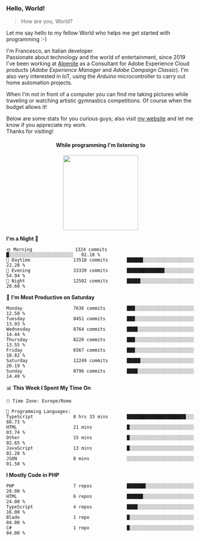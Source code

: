 ### Hello, World!

> How are you, World?

Let me say hello to my fellow World who helps me get started with programming :-)

I'm Francesco, an Italian developer.  
Passionate about technology and the world of entertainment, since 2019 I've been working at [Alpenite](https://www.alpenite.com) as a Consultant for Adobe Experience Cloud products (*Adobe Experience Manager* and *Adobe Campaign Classic*). I'm also very interested in IoT, using the *Arduino* microcontroller to carry out home automation projects.

When I'm not in front of a computer you can find me taking pictures while traveling or watching artistic gymnastics competitions. Of course when the budget allows it!

Below are some stats for you curious guys; also visit [my website](https://www.francescorega.eu) and let me know if you appreciate my work.  
Thanks for visiting!

<div align="center">
  <h4>While programming I'm listening to</h4>
  <a href="https://apps.francescorega.eu/now-playing/11147232609" target="_blank"><img src="https://apps.francescorega.eu/now-playing/11147232609" width="200"></a>
</div>

<!--START_SECTION:waka-->
**I'm a Night 🦉** 

```text
🌞 Morning                1324 commits        █░░░░░░░░░░░░░░░░░░░░░░░░   02.18 % 
🌆 Daytime                13518 commits       ██████░░░░░░░░░░░░░░░░░░░   22.28 % 
🌃 Evening                33339 commits       ██████████████░░░░░░░░░░░   54.94 % 
🌙 Night                  12502 commits       █████░░░░░░░░░░░░░░░░░░░░   20.60 % 
```
📅 **I'm Most Productive on Saturday** 

```text
Monday                   7636 commits        ███░░░░░░░░░░░░░░░░░░░░░░   12.58 % 
Tuesday                  8451 commits        ███░░░░░░░░░░░░░░░░░░░░░░   13.93 % 
Wednesday                8764 commits        ████░░░░░░░░░░░░░░░░░░░░░   14.44 % 
Thursday                 8220 commits        ███░░░░░░░░░░░░░░░░░░░░░░   13.55 % 
Friday                   6567 commits        ███░░░░░░░░░░░░░░░░░░░░░░   10.82 % 
Saturday                 12249 commits       █████░░░░░░░░░░░░░░░░░░░░   20.19 % 
Sunday                   8796 commits        ████░░░░░░░░░░░░░░░░░░░░░   14.49 % 
```


📊 **This Week I Spent My Time On** 

```text
🕑︎ Time Zone: Europe/Rome

💬 Programming Languages: 
TypeScript               8 hrs 33 mins       ██████████████████████░░░   88.73 % 
HTML                     21 mins             █░░░░░░░░░░░░░░░░░░░░░░░░   03.74 % 
Other                    15 mins             █░░░░░░░░░░░░░░░░░░░░░░░░   02.65 % 
JavaScript               13 mins             █░░░░░░░░░░░░░░░░░░░░░░░░   02.28 % 
JSON                     8 mins              ░░░░░░░░░░░░░░░░░░░░░░░░░   01.50 % 
```

**I Mostly Code in PHP** 

```text
PHP                      7 repos             ███████░░░░░░░░░░░░░░░░░░   28.00 % 
HTML                     6 repos             ██████░░░░░░░░░░░░░░░░░░░   24.00 % 
TypeScript               4 repos             ████░░░░░░░░░░░░░░░░░░░░░   16.00 % 
Blade                    1 repo              █░░░░░░░░░░░░░░░░░░░░░░░░   04.00 % 
C#                       1 repo              █░░░░░░░░░░░░░░░░░░░░░░░░   04.00 % 
```




<!--END_SECTION:waka-->

